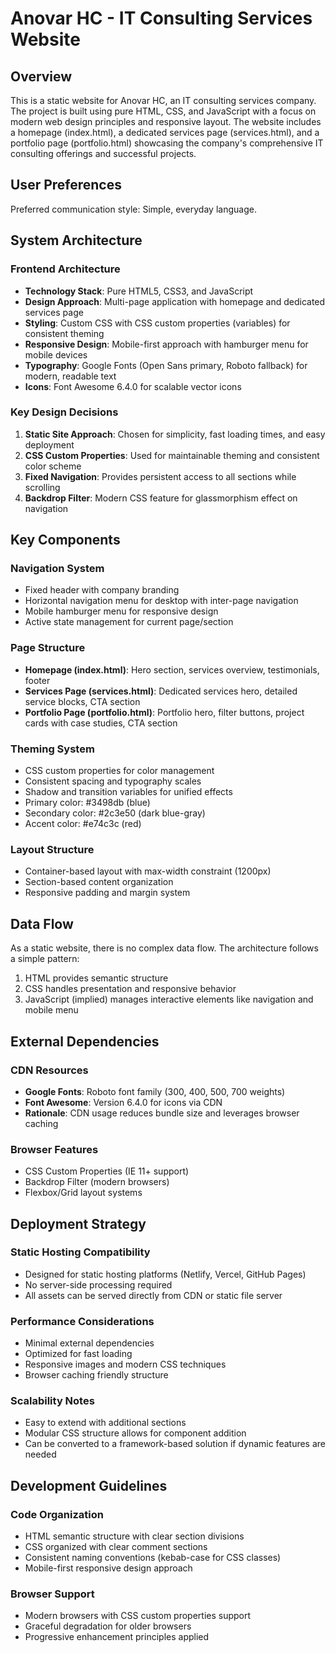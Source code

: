 # Anovar HC - IT Consulting Services Website

## Overview

This is a static website for Anovar HC, an IT consulting services company. The project is built using pure HTML, CSS, and JavaScript with a focus on modern web design principles and responsive layout. The website includes a homepage (index.html), a dedicated services page (services.html), and a portfolio page (portfolio.html) showcasing the company's comprehensive IT consulting offerings and successful projects.

## User Preferences

Preferred communication style: Simple, everyday language.

## System Architecture

### Frontend Architecture
- **Technology Stack**: Pure HTML5, CSS3, and JavaScript
- **Design Approach**: Multi-page application with homepage and dedicated services page
- **Styling**: Custom CSS with CSS custom properties (variables) for consistent theming
- **Responsive Design**: Mobile-first approach with hamburger menu for mobile devices
- **Typography**: Google Fonts (Open Sans primary, Roboto fallback) for modern, readable text
- **Icons**: Font Awesome 6.4.0 for scalable vector icons

### Key Design Decisions
1. **Static Site Approach**: Chosen for simplicity, fast loading times, and easy deployment
2. **CSS Custom Properties**: Used for maintainable theming and consistent color scheme
3. **Fixed Navigation**: Provides persistent access to all sections while scrolling
4. **Backdrop Filter**: Modern CSS feature for glassmorphism effect on navigation

## Key Components

### Navigation System
- Fixed header with company branding
- Horizontal navigation menu for desktop with inter-page navigation
- Mobile hamburger menu for responsive design
- Active state management for current page/section

### Page Structure
- **Homepage (index.html)**: Hero section, services overview, testimonials, footer
- **Services Page (services.html)**: Dedicated services hero, detailed service blocks, CTA section
- **Portfolio Page (portfolio.html)**: Portfolio hero, filter buttons, project cards with case studies, CTA section

### Theming System
- CSS custom properties for color management
- Consistent spacing and typography scales
- Shadow and transition variables for unified effects
- Primary color: #3498db (blue)
- Secondary color: #2c3e50 (dark blue-gray)
- Accent color: #e74c3c (red)

### Layout Structure
- Container-based layout with max-width constraint (1200px)
- Section-based content organization
- Responsive padding and margin system

## Data Flow

As a static website, there is no complex data flow. The architecture follows a simple pattern:
1. HTML provides semantic structure
2. CSS handles presentation and responsive behavior
3. JavaScript (implied) manages interactive elements like navigation and mobile menu

## External Dependencies

### CDN Resources
- **Google Fonts**: Roboto font family (300, 400, 500, 700 weights)
- **Font Awesome**: Version 6.4.0 for icons via CDN
- **Rationale**: CDN usage reduces bundle size and leverages browser caching

### Browser Features
- CSS Custom Properties (IE 11+ support)
- Backdrop Filter (modern browsers)
- Flexbox/Grid layout systems

## Deployment Strategy

### Static Hosting Compatibility
- Designed for static hosting platforms (Netlify, Vercel, GitHub Pages)
- No server-side processing required
- All assets can be served directly from CDN or static file server

### Performance Considerations
- Minimal external dependencies
- Optimized for fast loading
- Responsive images and modern CSS techniques
- Browser caching friendly structure

### Scalability Notes
- Easy to extend with additional sections
- Modular CSS structure allows for component addition
- Can be converted to a framework-based solution if dynamic features are needed

## Development Guidelines

### Code Organization
- HTML semantic structure with clear section divisions
- CSS organized with clear comment sections
- Consistent naming conventions (kebab-case for CSS classes)
- Mobile-first responsive design approach

### Browser Support
- Modern browsers with CSS custom properties support
- Graceful degradation for older browsers
- Progressive enhancement principles applied